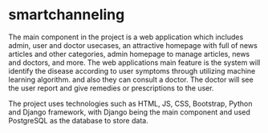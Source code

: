 # smartchanneling
 
The main component in the project is a web application which includes admin, user and doctor usecases, an attractive homepage with full of news articles and other categories, admin homepage to manage articles, news and doctors, and more. The web applications main feature is the system will identify the disease according to user symptoms through utilizing machine learning algorithm. and also they can consult a doctor. The doctor will see the user report and give remedies or prescriptions to the user.

The project uses technologies such as HTML, JS, CSS, Bootstrap, Python and Django framework, with Django being the main component and used PostgreSQL as the database to store data.
